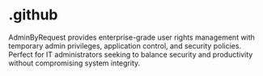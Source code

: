# .github
AdminByRequest provides enterprise-grade user rights management with temporary admin privileges, application control, and security policies. Perfect for IT administrators seeking to balance security and productivity without compromising system integrity.
